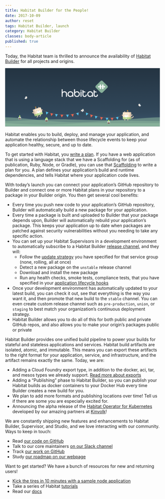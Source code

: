 ```yaml
---
title: Habitat Builder for the People!
date: 2017-10-09
author: reset
tags: Habitat Builder, launch
category: Habitat Builder
classes: body-article
published: true
---
```


Today, the Habitat team is thrilled to announce the availability of [Habitat Builder](/blog/2017/05/Builder) for all projects and origins.

![](media/2017-10-09-Habitat-Builder-for-the-People/banner.png)

Habitat enables you to build, deploy, and manage your application, and automate the relationship between those lifecycle events to keep your application healthy, secure, and up to date.

To get started with Habitat, you [write a plan](/docs/developing-packages/). If you have a web application that is using a language stack that we have a Scaffolding for (as of publication, Ruby, Node, or Gradle), you can use that [Scaffolding](/docs/glossary/#glossary-scaffolding) to write a plan for you. A plan defines your application’s build and runtime dependencies, and tells Habitat where your application code lives.

With today’s launch you can connect your application’s GitHub repository to Builder and connect one or more Habitat plans in your repository to a package in your Builder origin. You then get several cool benefits:

* Every time you push new code to your application’s GitHub repository, Builder will automatically build a new package for your application.
* Every time a package is built and uploaded to Builder that your package depends upon, Builder will automatically rebuild your application’s package. This keeps your application up to date when packages are patched against security vulnerabilities without you needing to take any specific action.
* You can set up your Habitat Supervisors in a development environment to automatically subscribe to a Habitat Builder [release channel](/docs/reference/#sts=Habitat%20Promote%20Packages%20Through%20Channels), and they will:
  * Follow the [update strategy](/docs/using-habitat/#sts=Update%20Strategy) you have specified for that service group (none, rolling, all at once)
  * Detect a new package on the `unstable` release channel
  * Download and install the new package
  * Run any health checks, smoke tests, compliance tests, that you have specified in your [application lifecycle hooks](/docs/reference/#reference-hooks)
* Once your development environment has automatically updated to your latest build, you can check it out, see that everything is the way you want it, and then promote that new build to the `stable` channel. You can even create custom release channel such as `pre-production`, `union`, or `staging` to best match your organization’s continuous deployment strategy.
* Habitat Builder allows you to do all of this for both public and private GitHub repos, and also allows you to make your origin’s packages public or private

Habitat Builder provides one unified build pipeline to power your builds for stateful and stateless applications and services. Habitat build artifacts are isolated, atomic, and immutable. This means you can export these artifacts to the right format for your application, service, and infrastructure, and the artifact remains exactly the same. Today, we are:

* Adding a Cloud Foundry export type, in addition to the docker, aci, tar, and mesos types we already support. [Read more about exports](/docs/developing-packages/#pkg-exports)
* Adding a “Publishing” phase to Habitat Builder, so you can publish your Habitat builds as docker containers to your Docker Hub every time Builder creates a new build for you.
* We plan to add more formats and publishing locations over time! Tell us if there are some you are especially excited for.
* Announcing the alpha release of the [Habitat Operator for Kubernetes](https://github.com/kinvolk/habitat-operator) developed by our amazing partners at [Kinvolk](https://kinvolk.io/blog/2017/10/habitat-operator---running-habitat-services-with-kubernetes/)!

We are constantly shipping new features and enhancements to Habitat Builder, Supervisor, and Studio, and we love interacting with our community. Ways to keep in touch:

* Read [our code on GitHub](https://github.com/habitat-sh)
* Talk to our core maintainers [on our Slack channel](http://slack.habitat.sh)
* Track [our work on GitHub](https://github.com/habitat-sh/habitat/projects/1)
* Study [our roadmap on our webpage](/community)

Want to get started? We have a bunch of resources for new and returning users!

* [Kick the tires in 10 minutes with a sample node application](/demo)
* Take a series of Habitat [tutorials](/tutorials/)
* Read our [docs](/docs)
